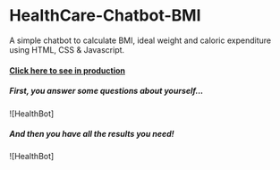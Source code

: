 # HealthCare-Chatbot-BMI
 A simple chatbot to calculate BMI, ideal weight and caloric expenditure using HTML, CSS & Javascript.

#### [Click here to see in production](file:///C:/Users/marri/.vscode/HealthCare-Chatbot-BMI--7/index.html)
##### First, you answer some questions about yourself...

![HealthBot]
##### And then you have all the results you need!

![HealthBot]
